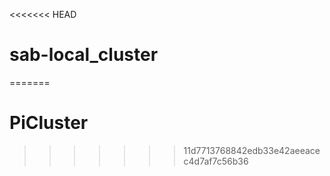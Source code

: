 <<<<<<< HEAD
# sab-local_cluster
=======
# PiCluster
>>>>>>> 11d7713768842edb33e42aeeacec4d7af7c56b36
